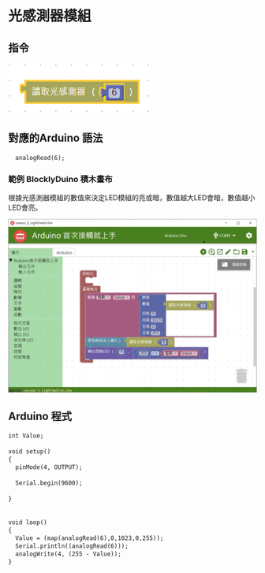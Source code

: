 # 光感測器模組





## **指令**

![](../../../.gitbook/assets/lesson_5_lightswitch2.png)

## **對應的**Arduino 語法

```text
  analogRead(6);
```

### 範例 BlocklyDuino 積木畫布

根據光感測器模組的數值來決定LED模組的亮或暗，數值越大LED會暗，數值越小LED會亮。

![](../../../.gitbook/assets/lesson_5_lightswitch.png)

## Arduino 程式

```text
int Value;

void setup()
{
  pinMode(4, OUTPUT);

  Serial.begin(9600);

}


void loop()
{
  Value = (map(analogRead(6),0,1023,0,255));
  Serial.println((analogRead(6)));
  analogWrite(4, (255 - Value));
}
```


